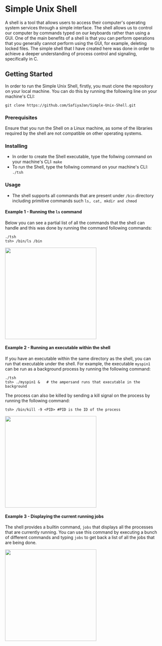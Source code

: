 # Simple Unix Shell

A shell is a tool that allows users to access their computer's operating system services through a simple interface. The shell allows us to control our computer by commands typed on our keyboards rather than using a GUI. One of the main benefits of a shell is that you can perform operations that you generally cannot perform using the GUI, for example, deleting locked files.
The simple shell that I have created here was done in order to achieve a deeper understanding of process control and signaling, specifically in C.

 
## Getting Started

In order to run the Simple Unix Shell, firstly, you must clone the repository on your local machine. You can do this by running the following line on your machine's CLI:

```git clone https://github.com/SafiyaJan/Simple-Unix-Shell.git```

### Prerequisites

Ensure that you run the Shell on a Linux machine, as some of the libraries required by the shell are not compatible on other operating systems.

### Installing

 - In order to create the Shell executable, type the follwing command on your machine's CLI:
```make```
 - To run the Shell, type the follwing command on your machine's CLI:
```./tsh```

### Usage

- The shell supports all commands that are present under ```/bin``` directory including primitive commands such ```ls, cat, mkdir and chmod```

#### Example 1 - Running the ```ls``` command

Below you can see a partial list of all the commands that the shell can handle and this was done by running the command following commands:
```
./tsh
tsh> /bin/ls /bin 
``` 
<img src="ls_example.png" width = "300" >

#### Example 2 - Running an executable within the shell 

If you have an executable within the same directory as the shell, you can run that executable under the shell. For example, the executable ```myspin1``` can be run as a background process by running the following command:
```
./tsh
tsh> ./myspin1 &   # the ampersand runs that executable in the background
``` 
The process can also be killed by sending a kill signal on the process by running the following command:

```
tsh> /bin/kill -9 <PID> #PID is the ID of the process
```
<img src="exec_example.png" width = "300" >

#### Example 3 - Displaying the current running jobs 

The shell provides a builtin command, ```jobs``` that displays all the processes that are currently running. You can use this command by executing a bunch of different commands and typing ```jobs``` to get back a list of all the jobs that are being done.

<img src="jobs_example.png" width = "300" >
